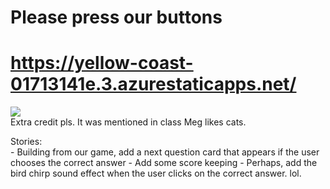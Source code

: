 # Please press our buttons <br>
# https://yellow-coast-01713141e.3.azurestaticapps.net/
![](https://media.giphy.com/media/vFKqnCdLPNOKc/giphy.gif)
<br>
Extra credit pls. It was mentioned in class Meg likes cats.
<br>
<p>
Stories: <br>
- Building from our game, add a next question card that appears if the user chooses the correct answer
- Add some score keeping
- Perhaps, add the bird chirp sound effect when the user clicks on the correct answer. lol.

</p>

